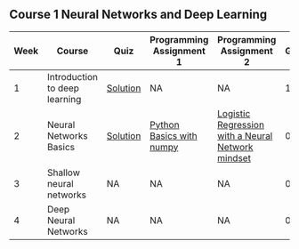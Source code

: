 ## Course 1 Neural Networks and Deep Learning
Week | Course | Quiz | Programming Assignment 1 | Programming Assignment 2 | Grade 
--- | --- | --- | --- | --- | --- 
1 | Introduction to deep learning | [Solution](https://github.com/xnone/coursera-deep-learning/blob/master/Course-1-Neural-Networks-and-Deep-Learning/week1/Week1_Quiz.pdf) | NA | NA | 100%
2 | Neural Networks Basics | [Solution](https://github.com/xnone/coursera-deep-learning/blob/master/Course-1-Neural-Networks-and-Deep-Learning/week2/Week2_Quiz.pdf) | [Python Basics with numpy](https://github.com/xnone/coursera-deep-learning/blob/master/Course-1-Neural-Networks-and-Deep-Learning/week2/Python%2BBasics%2BWith%2BNumpy%2Bv3.ipynb) | [Logistic Regression with a Neural Network mindset](https://github.com/xnone/coursera-deep-learning/blob/master/Course-1-Neural-Networks-and-Deep-Learning/week2/Logistic%2BRegression%2Bwith%2Ba%2BNeural%2BNetwork%2Bmindset%2Bv5.ipynb) | 0%
3 | Shallow neural networks | NA | NA | NA | 0%
4 | Deep Neural Networks | NA | NA | NA | 0%
